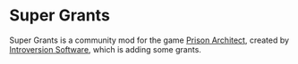 # Super Grants

Super Grants is a community mod for the game [Prison Architect](http://store.steampowered.com/app/233450/?),
created by [Introversion Software](http://www.introversion.co.uk/prisonarchitect/), which is adding some grants.
